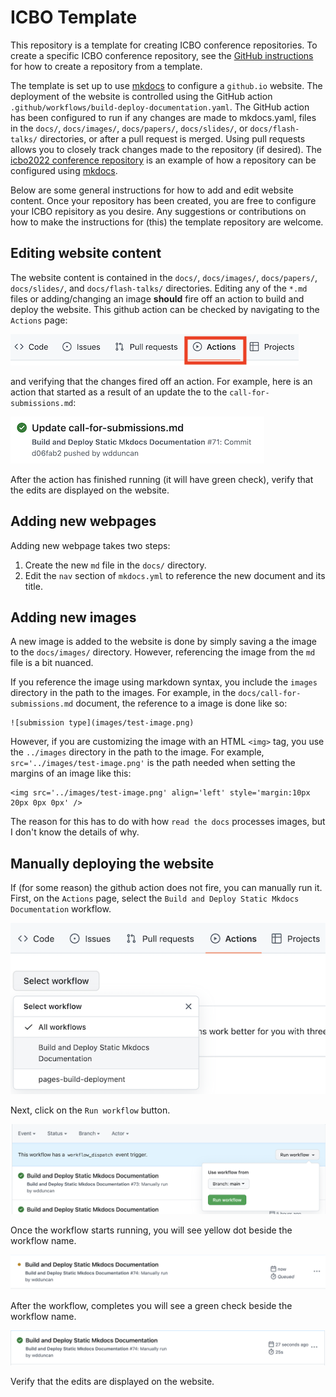# ICBO Template
This repository is a template for creating ICBO conference repositories. To create a specific ICBO conference repository, see the [GitHub instructions](https://docs.github.com/en/repositories/creating-and-managing-repositories/creating-a-repository-from-a-template) for how to create a repository from a template.

The template is set up to use [mkdocs](https://www.mkdocs.org/) to configure a `github.io` website. The deployment of the website is controlled using the GitHub action `.github/workflows/build-deploy-documentation.yaml`. The GitHub action has been configured to run if any changes are made to mkdocs.yaml, files in the `docs/`, `docs/images/`, `docs/papers/`, `docs/slides/`, or `docs/flash-talks/` directories, or after a pull request is merged. Using pull requests allows you to closely track changes made to the repository (if desired). The [icbo2022 conference repository](https://github.com/ICBO-conference/icbo2022) is an example of how a repository can be configured using [mkdocs](https://www.mkdocs.org/).

Below are some general instructions for how to add and edit website content. Once your repository has been created, you are free to configure your ICBO repisitory as you desire. Any suggestions or contributions on how to make the instructions for (this) the template repository are welcome. 

## Editing website content 

The website content is contained in the `docs/`, `docs/images/`, `docs/papers/`, `docs/slides/`, and `docs/flash-talks/` directories. Editing any of the `*.md` files or adding/changing an image **should** fire off an action to build and deploy the website. This github action can be checked by navigating to the `Actions` page:

![github-actions-link](readme-images/github-actions-link.png)

and verifying that the changes fired off an action. For example, here is an action that started as a result of an update the to the `call-for-submissions.md`:

![github-actions-call-for-submissions-example](readme-images/github-actions-call-for-submissions-example.png)  

After the action has finished running (it will have green check), verify that the edits are displayed on the website. 

## Adding new webpages

Adding new webpage takes two steps:

1. Create the new `md` file in the `docs/` directory.
2. Edit the `nav` section of `mkdocs.yml` to reference the new document and its title.

## Adding new images

A new image is added to the website is done by simply saving a the image to the `docs/images/` directory. However, referencing the image from the `md` file is a bit nuanced.  

If you reference the image using markdown syntax, you include the `images` directory in the path to the images. For example, in the `docs/call-for-submissions.md` document, the reference to a image is done like so:
```
![submission type](images/test-image.png)
```

However, if you are customizing the image with an HTML `<img>` tag, you use the `../images` directory in the path to the image. For example, `src='../images/test-image.png'` is the path needed when setting the margins of an image like this:
```
<img src='../images/test-image.png' align='left' style='margin:10px 20px 0px 0px' />
```
The reason for this has to do with how `read the docs` processes images, but I don't know the details of why.

## Manually deploying the website 

If (for some reason) the github action does not fire, you can manually run it. First, on the `Actions` page, select the `Build and Deploy Static Mkdocs Documentation` workflow.  


![github-actions-select-workflow](readme-images/github-actions-select-workflow.png)


Next, click on the `Run workflow` button.  


![github-actions-run-build-workflow](readme-images/github-actions-run-build-workflow.png)  


Once the workflow starts running, you will see yellow dot beside the workflow name.  

![github-actions-build-running](readme-images/github-actions-build-running.png)


After the workflow, completes you will see a green check beside the workflow name.


![github-actions-build-complete](readme-images/github-actions-build-complete.png)


Verify that the edits are displayed on the website. 

